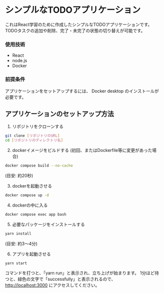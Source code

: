 # シンプルなTODOアプリケーション

これはReact学習のために作成したシンプルなTODOアプリケーションです。
TODOタスクの追加や削除、完了・未完了の状態の切り替えが可能です。


### 使用技術
* React
* node.js
* Docker

### 前提条件
アプリケーションをセットアップするには、
Docker desktop のインストールが必要です。


## アプリケーションのセットアップ方法

1. リポジトリをクローンする
```bash
git clone [リポジトリのURL]
cd [リポジトリのディレクトリ名]
```

2. dockerイメージをビルドする (初回、またはDockerfile等に変更があった場合)
```bash
docker compose build --no-cache
```
(目安: 約20秒)

3. dockerを起動させる
```bash
docker compose up -d
```


4. dockerの中に入る
```bash
docker compose exec app bash
```

5. 必要なパッケージをインストールする
```bash
yarn install
```
(目安: 約3～4分)

6. アプリを起動させる
```bash
yarn start
```
コマンドを打つと、「yarn run」と表示され、立ち上げが始まります。
1分ほど待つと、緑色の文字で「successfully」と表示されるので、
[http://localhost:3000](http://localhost:3000) にアクセスしてください。
